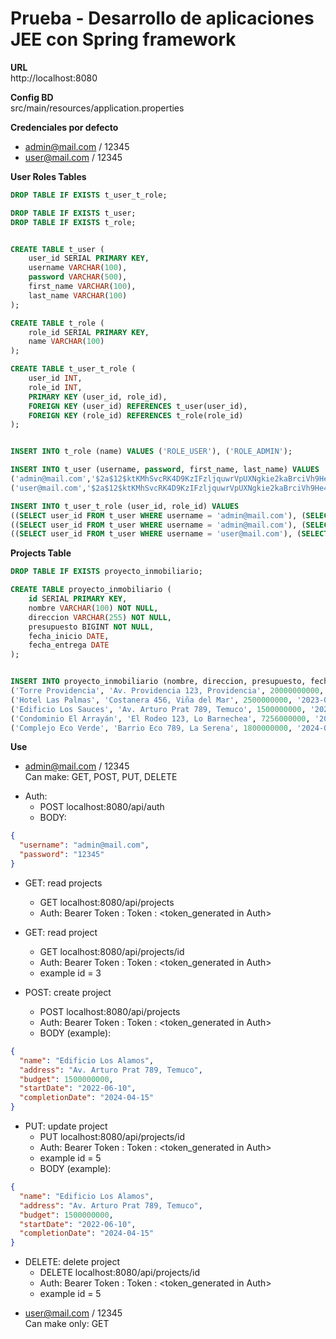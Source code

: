 # Prueba - Desarrollo de aplicaciones JEE con Spring framework
**URL**  
http://localhost:8080

**Config BD**  
src/main/resources/application.properties

**Credenciales por defecto**
- admin@mail.com / 12345
- user@mail.com / 12345

**User Roles Tables**
```sql
DROP TABLE IF EXISTS t_user_t_role;

DROP TABLE IF EXISTS t_user;
DROP TABLE IF EXISTS t_role;


CREATE TABLE t_user (
	user_id SERIAL PRIMARY KEY,
	username VARCHAR(100),
	password VARCHAR(500),
	first_name VARCHAR(100),
	last_name VARCHAR(100)
);

CREATE TABLE t_role (
	role_id SERIAL PRIMARY KEY,
	name VARCHAR(100)
);

CREATE TABLE t_user_t_role (
	user_id INT,
	role_id INT,
	PRIMARY KEY (user_id, role_id),
	FOREIGN KEY (user_id) REFERENCES t_user(user_id),
	FOREIGN KEY (role_id) REFERENCES t_role(role_id)
);


INSERT INTO t_role (name) VALUES ('ROLE_USER'), ('ROLE_ADMIN');

INSERT INTO t_user (username, password, first_name, last_name) VALUES
('admin@mail.com','$2a$12$ktKMhSvcRK4D9KzIFzljquwrVpUXNgkie2kaBrciVh9He4Y1E9mjK','Juan','Perez'),
('user@mail.com','$2a$12$ktKMhSvcRK4D9KzIFzljquwrVpUXNgkie2kaBrciVh9He4Y1E9mjK','Pedro','Gonzales');

INSERT INTO t_user_t_role (user_id, role_id) VALUES
((SELECT user_id FROM t_user WHERE username = 'admin@mail.com'), (SELECT role_id FROM t_role WHERE name = 'ROLE_ADMIN')),
((SELECT user_id FROM t_user WHERE username = 'admin@mail.com'), (SELECT role_id FROM t_role WHERE name = 'ROLE_USER')),
((SELECT user_id FROM t_user WHERE username = 'user@mail.com'), (SELECT role_id FROM t_role WHERE name = 'ROLE_USER'));
```

**Projects Table**
```sql
DROP TABLE IF EXISTS proyecto_inmobiliario;

CREATE TABLE proyecto_inmobiliario (
    id SERIAL PRIMARY KEY,
    nombre VARCHAR(100) NOT NULL,
    direccion VARCHAR(255) NOT NULL,
    presupuesto BIGINT NOT NULL,
    fecha_inicio DATE,
    fecha_entrega DATE
);


INSERT INTO proyecto_inmobiliario (nombre, direccion, presupuesto, fecha_inicio, fecha_entrega) VALUES
('Torre Providencia', 'Av. Providencia 123, Providencia', 20000000000, '2024-01-15', '2025-12-20'),
('Hotel Las Palmas', 'Costanera 456, Viña del Mar', 2500000000, '2023-03-01', '2024-09-30'),
('Edificio Los Sauces', 'Av. Arturo Prat 789, Temuco', 1500000000, '2022-06-10', '2024-04-15'),
('Condominio El Arrayán', 'El Rodeo 123, Lo Barnechea', 7256000000, '2023-08-05', '2025-01-25'),
('Complejo Eco Verde', 'Barrio Eco 789, La Serena', 1800000000, '2024-02-20', '2026-06-30');
```

**Use**
- admin@mail.com / 12345  
    Can make: GET, POST, PUT, DELETE

* Auth: 
  * POST localhost:8080/api/auth
  * BODY:
```json
{
  "username": "admin@mail.com",
  "password": "12345"
}
```  

* GET: read projects
    * GET localhost:8080/api/projects
    * Auth: Bearer Token : Token : <token_generated in Auth>  
  
  
* GET: read project
    * GET localhost:8080/api/projects/id
    * Auth: Bearer Token : Token : <token_generated in Auth>
    * example id = 3  
  
  
* POST: create project
    * POST localhost:8080/api/projects
    * Auth: Bearer Token : Token : <token_generated in Auth>
    * BODY (example):
```json
{
  "name": "Edificio Los Alamos",
  "address": "Av. Arturo Prat 789, Temuco",
  "budget": 1500000000,
  "startDate": "2022-06-10",
  "completionDate": "2024-04-15"
}
```  
  
* PUT: update project
    * PUT localhost:8080/api/projects/id
    * Auth: Bearer Token : Token : <token_generated in Auth>
    * example id = 5
    * BODY (example): 
```json
{
  "name": "Edificio Los Alamos",
  "address": "Av. Arturo Prat 789, Temuco",
  "budget": 1500000000,
  "startDate": "2022-06-10",
  "completionDate": "2024-04-15"
}
```
  
* DELETE: delete project
    * DELETE localhost:8080/api/projects/id
    * Auth: Bearer Token : Token : <token_generated in Auth>
    * example id = 5  

  
  
- user@mail.com / 12345  
  Can make only: GET